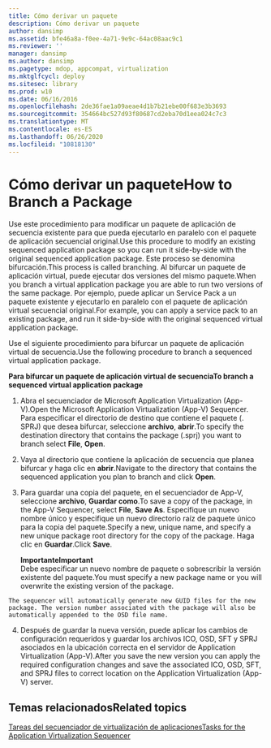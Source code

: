 ```yaml
---
title: Cómo derivar un paquete
description: Cómo derivar un paquete
author: dansimp
ms.assetid: bfe46a8a-f0ee-4a71-9e9c-64ac08aac9c1
ms.reviewer: ''
manager: dansimp
ms.author: dansimp
ms.pagetype: mdop, appcompat, virtualization
ms.mktglfcycl: deploy
ms.sitesec: library
ms.prod: w10
ms.date: 06/16/2016
ms.openlocfilehash: 2de36fae1a09aeae4d1b7b21ebe00f683e3b3693
ms.sourcegitcommit: 354664bc527d93f80687cd2eba70d1eea024c7c3
ms.translationtype: MT
ms.contentlocale: es-ES
ms.lasthandoff: 06/26/2020
ms.locfileid: "10818130"
---
```

# <span data-ttu-id="9cd89-103">Cómo derivar un paquete</span><span class="sxs-lookup"><span data-stu-id="9cd89-103">How to Branch a Package</span></span>


<span data-ttu-id="9cd89-104">Use este procedimiento para modificar un paquete de aplicación de secuencia existente para que pueda ejecutarlo en paralelo con el paquete de aplicación secuencial original.</span><span class="sxs-lookup"><span data-stu-id="9cd89-104">Use this procedure to modify an existing sequenced application package so you can run it side-by-side with the original sequenced application package.</span></span> <span data-ttu-id="9cd89-105">Este proceso se denomina bifurcación.</span><span class="sxs-lookup"><span data-stu-id="9cd89-105">This process is called branching.</span></span> <span data-ttu-id="9cd89-106">Al bifurcar un paquete de aplicación virtual, puede ejecutar dos versiones del mismo paquete.</span><span class="sxs-lookup"><span data-stu-id="9cd89-106">When you branch a virtual application package you are able to run two versions of the same package.</span></span> <span data-ttu-id="9cd89-107">Por ejemplo, puede aplicar un Service Pack a un paquete existente y ejecutarlo en paralelo con el paquete de aplicación virtual secuencial original.</span><span class="sxs-lookup"><span data-stu-id="9cd89-107">For example, you can apply a service pack to an existing package, and run it side-by-side with the original sequenced virtual application package.</span></span>

<span data-ttu-id="9cd89-108">Use el siguiente procedimiento para bifurcar un paquete de aplicación virtual de secuencia.</span><span class="sxs-lookup"><span data-stu-id="9cd89-108">Use the following procedure to branch a sequenced virtual application package.</span></span>

**<span data-ttu-id="9cd89-109">Para bifurcar un paquete de aplicación virtual de secuencia</span><span class="sxs-lookup"><span data-stu-id="9cd89-109">To branch a sequenced virtual application package</span></span>**

1.  <span data-ttu-id="9cd89-110">Abra el secuenciador de Microsoft Application Virtualization (App-V).</span><span class="sxs-lookup"><span data-stu-id="9cd89-110">Open the Microsoft Application Virtualization (App-V) Sequencer.</span></span> <span data-ttu-id="9cd89-111">Para especificar el directorio de destino que contiene el paquete (. SPRJ) que desea bifurcar, seleccione **archivo**, **abrir**.</span><span class="sxs-lookup"><span data-stu-id="9cd89-111">To specify the destination directory that contains the package (.sprj) you want to branch select **File**, **Open**.</span></span>

2.  <span data-ttu-id="9cd89-112">Vaya al directorio que contiene la aplicación de secuencia que planea bifurcar y haga clic en **abrir**.</span><span class="sxs-lookup"><span data-stu-id="9cd89-112">Navigate to the directory that contains the sequenced application you plan to branch and click **Open**.</span></span>

3.  <span data-ttu-id="9cd89-113">Para guardar una copia del paquete, en el secuenciador de App-V, seleccione **archivo**, **Guardar como**.</span><span class="sxs-lookup"><span data-stu-id="9cd89-113">To save a copy of the package, in the App-V Sequencer, select **File**, **Save As**.</span></span> <span data-ttu-id="9cd89-114">Especifique un nuevo nombre único y especifique un nuevo directorio raíz de paquete único para la copia del paquete.</span><span class="sxs-lookup"><span data-stu-id="9cd89-114">Specify a new, unique name, and specify a new unique package root directory for the copy of the package.</span></span> <span data-ttu-id="9cd89-115">Haga clic en **Guardar**.</span><span class="sxs-lookup"><span data-stu-id="9cd89-115">Click **Save**.</span></span>

    **<span data-ttu-id="9cd89-116">Importante</span><span class="sxs-lookup"><span data-stu-id="9cd89-116">Important</span></span>**  
    <span data-ttu-id="9cd89-117">Debe especificar un nuevo nombre de paquete o sobrescribir la versión existente del paquete.</span><span class="sxs-lookup"><span data-stu-id="9cd89-117">You must specify a new package name or you will overwrite the existing version of the package.</span></span>



~~~
The sequencer will automatically generate new GUID files for the new package. The version number associated with the package will also be automatically appended to the OSD file name.
~~~

4. <span data-ttu-id="9cd89-118">Después de guardar la nueva versión, puede aplicar los cambios de configuración requeridos y guardar los archivos ICO, OSD, SFT y SPRJ asociados en la ubicación correcta en el servidor de Application Virtualization (App-V).</span><span class="sxs-lookup"><span data-stu-id="9cd89-118">After you save the new version you can apply the required configuration changes and save the associated ICO, OSD, SFT, and SPRJ files to correct location on the Application Virtualization (App-V) server.</span></span>

## <span data-ttu-id="9cd89-119">Temas relacionados</span><span class="sxs-lookup"><span data-stu-id="9cd89-119">Related topics</span></span>


[<span data-ttu-id="9cd89-120">Tareas del secuenciador de virtualización de aplicaciones</span><span class="sxs-lookup"><span data-stu-id="9cd89-120">Tasks for the Application Virtualization Sequencer</span></span>](tasks-for-the-application-virtualization-sequencer.md)









